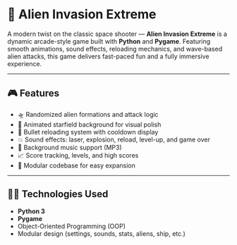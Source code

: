 
# 🚀 Alien Invasion Extreme

A modern twist on the classic space shooter — **Alien Invasion Extreme** is a dynamic arcade-style game built with **Python** and **Pygame**. Featuring smooth animations, sound effects, reloading mechanics, and wave-based alien attacks, this game delivers fast-paced fun and a fully immersive experience.

---

## 🎮 Features

- 🛸 Randomized alien formations and attack logic
- 🌠 Animated starfield background for visual polish
- 🔫 Bullet reloading system with cooldown display
- 💥 Sound effects: laser, explosion, reload, level-up, and game over
- 🎵 Background music support (MP3)
- 📈 Score tracking, levels, and high scores
- 🧠 Modular codebase for easy expansion

---

## 🧑‍💻 Technologies Used

- **Python 3**
- **Pygame**
- Object-Oriented Programming (OOP)
- Modular design (settings, sounds, stats, aliens, ship, etc.)
